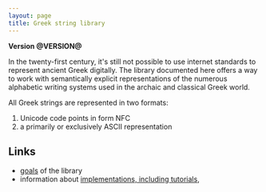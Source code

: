 ```yaml
---
layout: page
title: Greek string library
---
```


**Version @VERSION@**

In the twenty-first century, it's still not possible to use internet standards to represent ancient Greek digitally.  The library documented here offers a way to work with semantically explicit representations of the numerous alphabetic writing systems used in the archaic and classical Greek world.

All Greek strings are represented in two formats:

1.  Unicode code points in form NFC
2.  a primarily or exclusively ASCII representation



## Links

-   [goals](./goals/) of the library
-   information about [implementations, including tutorials](./implementations/),
